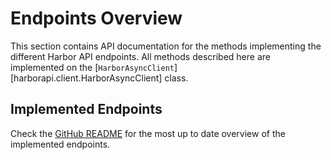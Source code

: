 # Endpoints Overview

This section contains API documentation for the methods implementing the different Harbor API endpoints. All methods described here are implemented on the [`HarborAsyncClient`][harborapi.client.HarborAsyncClient] class.

## Implemented Endpoints

Check the [GitHub README](https://github.com/pederhan/harborapi/blob/main/README.md) for the most up to date overview of the implemented endpoints.
